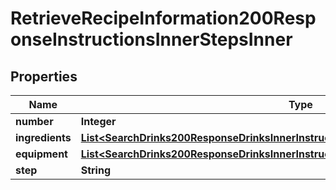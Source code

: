 

# RetrieveRecipeInformation200ResponseInstructionsInnerStepsInner


## Properties

| Name | Type | Description | Notes |
|------------ | ------------- | ------------- | -------------|
|**number** | **Integer** |  |  [optional] |
|**ingredients** | [**List&lt;SearchDrinks200ResponseDrinksInnerInstructionsInnerStepsInnerIngredientsInner&gt;**](SearchDrinks200ResponseDrinksInnerInstructionsInnerStepsInnerIngredientsInner.md) |  |  [optional] |
|**equipment** | [**List&lt;SearchDrinks200ResponseDrinksInnerInstructionsInnerStepsInnerIngredientsInner&gt;**](SearchDrinks200ResponseDrinksInnerInstructionsInnerStepsInnerIngredientsInner.md) |  |  [optional] |
|**step** | **String** |  |  [optional] |



